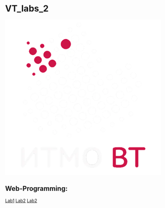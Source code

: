 # VT_labs_2

![alt text](util/sticker.png "ВТ топ!")

## Web-Programming:
[Lab1](https://github.com/Kyoto67/VT_labs_2/tree/Web-Programming_1)
[Lab2](https://github.com/Kyoto67/VT_labs_2/tree/Web-Programming_2)
[Lab2](https://github.com/Kyoto67/VT_labs_2/tree/Web-Programming_3)

